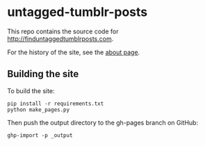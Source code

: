 # untagged-tumblr-posts

This repo contains the source code for <http://finduntaggedtumblrposts.com>.

For the history of the site, see the <a href="http://finduntaggedtumblrposts.com/about/">about page</a>.

## Building the site

To build the site:

    pip install -r requirements.txt
    python make_pages.py

Then push the output directory to the gh-pages branch on GitHub:

    ghp-import -p _output
